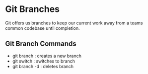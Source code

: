 # Git Branches

Git offers us branches to keep our current work away from a teams common codebase until completion.

## Git Branch Commands

- git branch <branchname>: creates a new branch
- git switch <branchname>: switches to branch
- git branch -d <brachname>: deletes branch
